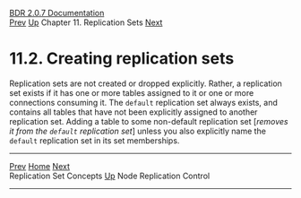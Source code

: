   [BDR 2.0.7 Documentation](README.md)                                                                                                                          
  [Prev](replication-sets-concepts.md "Replication Set Concepts")   [Up](replication-sets.md)    Chapter 11. Replication Sets    [Next](replication-sets-nodes.md "Node Replication Control")  


# 11.2. Creating replication sets

Replication sets are not created or dropped explicitly. Rather, a
replication set exists if it has one or more tables assigned to it or
one or more connections consuming it. The `default`
replication set always exists, and contains all tables that have not
been explicitly assigned to another replication set. Adding a table to
some non-default replication set [*removes it from the
`default` replication set*] unless you also
explicitly name the `default` replication set in its set
memberships.



  ------------------------------------------------------- -------------------------------------------- ----------------------------------------------------
  [Prev](replication-sets-concepts.md)        [Home](README.md)         [Next](replication-sets-nodes.md)  
  Replication Set Concepts                                 [Up](replication-sets.md)                              Node Replication Control
  ------------------------------------------------------- -------------------------------------------- ----------------------------------------------------
